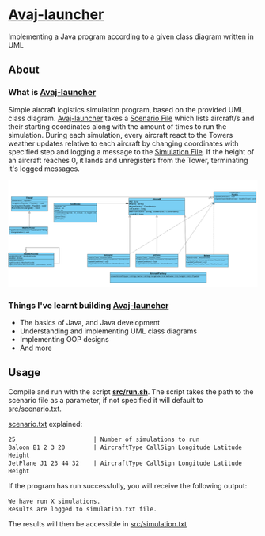 # [Avaj-launcher](https://github.com/ziadhorat/Avaj-launcher/blob/master/documentation/avaj-launcher.en.pdf)

Implementing a Java program according to a given class diagram written in UML

## About

### What is [Avaj-launcher](https://github.com/ziadhorat/Avaj-launcher/blob/master/documentation/avaj-launcher.en.pdf)

Simple aircraft logistics simulation program, based on the provided UML class diagram. [Avaj-launcher](https://github.com/ziadhorat/Avaj-launcher/blob/master/documentation/avaj-launcher.en.pdf) takes a [Scenario File](https://github.com/ziadhorat/Avaj-launcher/blob/master/src/scenario.txt) which lists aircraft/s and their starting coordinates along with the amount of times to run the simulation. During each simulation, every aircraft react to the Towers weather updates relative to each aircraft by changing coordinates with specified step and logging a message to the [Simulation File](https://github.com/ziadhorat/Avaj-launcher/blob/master/src/simulation.txt). If the height of an aircraft reaches 0, it lands and unregisters from the Tower, terminating it's logged messages.

![](documentation/avaj_uml.jpg)

### Things I've learnt building [Avaj-launcher](https://github.com/ziadhorat/Avaj-launcher/blob/master/documentation/avaj-launcher.en.pdf)

- The basics of Java, and Java development
- Understanding and implementing UML class diagrams
- Implementing OOP designs
- And more

## Usage

Compile and run with the script **[src/run.sh](https://github.com/ziadhorat/Avaj-launcher/blob/master/src/run.sh)**. The script takes the path to the scenario file as a parameter, if not specified it will default to [src/scenario.txt](https://github.com/ziadhorat/Avaj-launcher/blob/master/src/scenario.txt).

[scenario.txt](https://github.com/ziadhorat/Avaj-launcher/blob/master/src/scenario.txt) explained:

```
25                      | Number of simulations to run
Baloon B1 2 3 20        | AircraftType CallSign Longitude Latitude Height
JetPlane J1 23 44 32    | AircraftType CallSign Longitude Latitude Height
```

If the program has run successfully, you will receive the following output:

```
We have run X simulations.
Results are logged to simulation.txt file.
```

The results will then be accessible in [src/simulation.txt](https://github.com/ziadhorat/Avaj-launcher/blob/master/src/simulation.txt)
